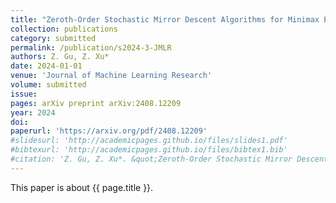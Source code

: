 ```yaml
---
title: "Zeroth-Order Stochastic Mirror Descent Algorithms for Minimax Excess Risk Optimization"
collection: publications
category: submitted
permalink: /publication/s2024-3-JMLR
authors: Z. Gu, Z. Xu*
date: 2024-01-01
venue: 'Journal of Machine Learning Research'
volume: submitted
issue:
pages: arXiv preprint arXiv:2408.12209
year: 2024
doi:
paperurl: 'https://arxiv.org/pdf/2408.12209'
#slidesurl: 'http://academicpages.github.io/files/slides1.pdf'
#bibtexurl: 'http://academicpages.github.io/files/bibtex1.bib'
#citation: 'Z. Gu, Z. Xu*. &quot;Zeroth-Order Stochastic Mirror Descent Algorithms for Minimax Excess Risk Optimization.&quot; <i>Journal of Machine Learning Research</i>. submitted, arXiv preprint arXiv:2408.12209, 2024.'
---
```

This paper is about {{ page.title }}.
